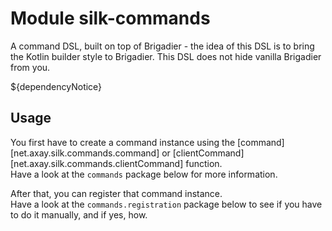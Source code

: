# Module silk-commands

A command DSL, built on top of Brigadier - the idea of this DSL is to bring the Kotlin builder style to Brigadier.
This DSL does not hide vanilla Brigadier from you.

${dependencyNotice}

## Usage

You first have to create a command instance using the [command][net.axay.silk.commands.command]
or [clientCommand][net.axay.silk.commands.clientCommand] function. <br>
Have a look at the `commands` package below for more information.

After that, you can register that command instance. <br>
Have a look at the `commands.registration` package below to see if you have to do it manually, and if yes, how.
